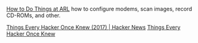 
[How to Do Things at ARL](http://ftp.arl.army.mil/~mike/howto/)
how to configure modems, scan images, record CD-ROMs, and other.

[Things Every Hacker Once Knew (2017) | Hacker News](https://news.ycombinator.com/item?id=37701117)
[Things Every Hacker Once Knew](http://www.catb.org/~esr/faqs/things-every-hacker-once-knew/)
